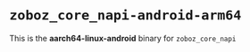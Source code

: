 # `zoboz_core_napi-android-arm64`

This is the **aarch64-linux-android** binary for `zoboz_core_napi`
